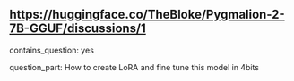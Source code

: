## https://huggingface.co/TheBloke/Pygmalion-2-7B-GGUF/discussions/1

contains_question: yes

question_part: How to create LoRA and fine tune this model in 4bits